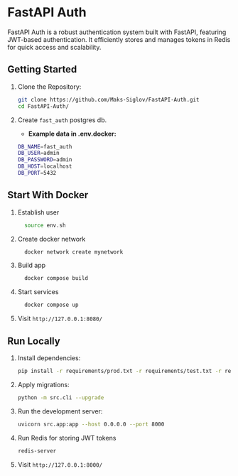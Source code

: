 # FastAPI Auth
FastAPI Auth is a robust authentication system built with FastAPI, featuring JWT-based authentication. It efficiently stores and manages tokens in Redis for quick access and scalability.

## Getting Started

1. Clone the Repository:
    ```bash
    git clone https://github.com/Maks-Siglov/FastAPI-Auth.git
    cd FastAPI-Auth/
    ```

2. Create `fast_auth` postgres db.
    - **Example data in .env.docker:**
    ```bash
    DB_NAME=fast_auth
    DB_USER=admin
    DB_PASSWORD=admin
    DB_HOST=localhost
    DB_PORT=5432
    ```
## Start With Docker


1. Establish user

    ```bash
      source env.sh
     ```

2. Create docker network

    ```bash
      docker network create mynetwork  
     ```

3. Build app 
    ```bash
      docker compose build  
     ```

4. Start services 
    ```bash
      docker compose up  
     ```
   
5.  Visit `http://127.0.0.1:8080/`


## Run Locally

1. Install dependencies:

    ```bash
    pip install -r requirements/prod.txt -r requirements/test.txt -r requirements/dev.txt
    ```

2. Apply migrations:

    ```bash
    python -m src.cli --upgrade
    ```

3. Run the development server:

    ```bash
    uvicorn src.app:app --host 0.0.0.0 --port 8000
    ```

4. Run Redis for storing JWT tokens

   ```bash
   redis-server
   ```

5. Visit `http://127.0.0.1:8000/`
